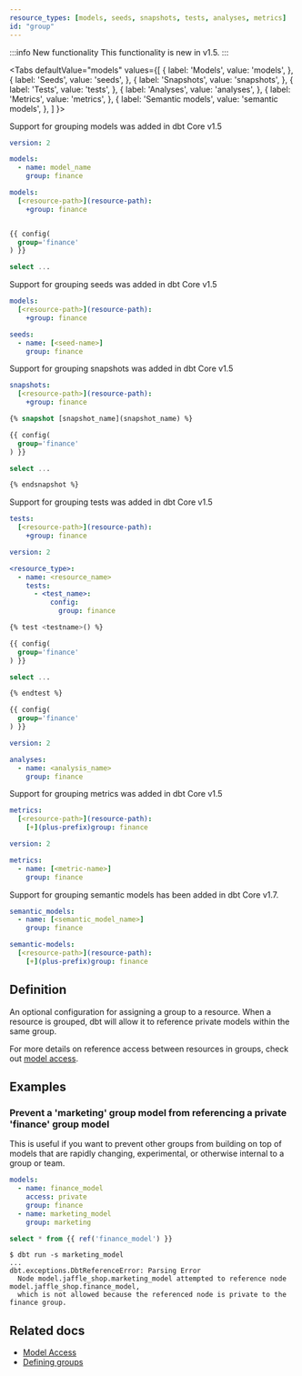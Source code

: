```yaml
---
resource_types: [models, seeds, snapshots, tests, analyses, metrics]
id: "group"
---
```


:::info New functionality
This functionality is new in v1.5.
:::

<Tabs
  defaultValue="models"
  values={[
    { label: 'Models', value: 'models', },
    { label: 'Seeds', value: 'seeds', },
    { label: 'Snapshots', value: 'snapshots', },
    { label: 'Tests', value: 'tests', },
    { label: 'Analyses', value: 'analyses', },
    { label: 'Metrics', value: 'metrics', },
    { label: 'Semantic models', value: 'semantic models', },
  ]
}>
<TabItem value="models">

<VersionBlock lastVersion="1.4">

Support for grouping models was added in dbt Core v1.5

</VersionBlock>

<VersionBlock firstVersion="1.5">

<File name='models/schema.yml'>

```yml
version: 2

models:
  - name: model_name
    group: finance
```

</File>

<File name='dbt_project.yml'>

```yml
models:
  [<resource-path>](resource-path):
    +group: finance
```


</File>

<File name='models/<modelname>.sql'>

```sql

{{ config(
  group='finance'
) }}

select ...

```

</File>

</VersionBlock>

</TabItem>

<TabItem value="seeds">

<VersionBlock lastVersion="1.4">

Support for grouping seeds was added in dbt Core v1.5

</VersionBlock>

<VersionBlock firstVersion="1.5">

<File name='dbt_project.yml'>

```yml
models:
  [<resource-path>](resource-path):
    +group: finance
```

</File>

<File name='seeds/properties.yml'>

```yml
seeds:
  - name: [<seed-name>]
    group: finance
```

</File>

</VersionBlock>


</TabItem>

<TabItem value="snapshots">

<VersionBlock lastVersion="1.4">

Support for grouping snapshots was added in dbt Core v1.5

</VersionBlock>

<VersionBlock firstVersion="1.5">

<File name='dbt_project.yml'>

```yml
snapshots:
  [<resource-path>](resource-path):
    +group: finance
```

</File>

<File name='snapshots/<filename>.sql'>

```sql
{% snapshot [snapshot_name](snapshot_name) %}

{{ config(
  group='finance'
) }}

select ...

{% endsnapshot %}
```

</File>

</VersionBlock>


</TabItem>

<TabItem value="tests">

<VersionBlock lastVersion="1.4">

Support for grouping tests was added in dbt Core v1.5

</VersionBlock>

<VersionBlock firstVersion="1.5">

<File name='dbt_project.yml'>

```yml
tests:
  [<resource-path>](resource-path):
    +group: finance
```

</File>

<File name='tests/properties.yml'>

```yml
version: 2

<resource_type>:
  - name: <resource_name>
    tests:
      - <test_name>:
          config:
            group: finance
```

</File>

<File name='tests/<filename>.sql'>

```sql
{% test <testname>() %}

{{ config(
  group='finance'
) }}

select ...

{% endtest %}
```

</File>

<File name='tests/<filename>.sql'>


```sql
{{ config(
  group='finance'
) }}
```

</File>

</VersionBlock>

</TabItem>

<TabItem value="analyses">

<File name='analyses/<filename>.yml'>

```yml
version: 2

analyses:
  - name: <analysis_name>
    group: finance
```

</File>

</TabItem>


<TabItem value="metrics">

<VersionBlock lastVersion="1.4">

Support for grouping metrics was added in dbt Core v1.5

</VersionBlock>

<VersionBlock firstVersion="1.5">

<File name='dbt_project.yml'>

```yaml
metrics:
  [<resource-path>](resource-path):
    [+](plus-prefix)group: finance
```

</File>

<File name='models/metrics.yml'>

```yaml
version: 2

metrics:
  - name: [<metric-name>]
    group: finance

```

</File>

</VersionBlock>

</TabItem>


<TabItem value="semantic models">

<VersionBlock lastVersion="1.6">

Support for grouping semantic models has been added in dbt Core v1.7.

</VersionBlock>

<VersionBlock firstVersion="1.7">

<File name='models/semantic_models.yml'>

```yaml
semantic_models:
  - name: [<semantic_model_name>]
    group: finance

```

</File>

<File name='dbt_project.yml'>

```yaml
semantic-models:
  [<resource-path>](resource-path):
    [+](plus-prefix)group: finance
```

</File>

</VersionBlock>

</TabItem>

</Tabs>

## Definition
An optional configuration for assigning a group to a resource. When a resource is grouped, dbt will allow it to reference private models within the same group.

For more details on reference access between resources in groups, check out [model access](/docs/collaborate/govern/model-access#groups).

## Examples
### Prevent a 'marketing' group model from referencing a private 'finance' group model
This is useful if you want to prevent other groups from building on top of models that are rapidly changing, experimental, or otherwise internal to a group or team. 

<File name='models/schema.yml'>

```yml
models:
  - name: finance_model
    access: private
    group: finance
  - name: marketing_model
    group: marketing
```
</File>

<File name='models/marketing_model.sql'>

```sql
select * from {{ ref('finance_model') }}
```
</File>

```shell
$ dbt run -s marketing_model
...
dbt.exceptions.DbtReferenceError: Parsing Error
  Node model.jaffle_shop.marketing_model attempted to reference node model.jaffle_shop.finance_model, 
  which is not allowed because the referenced node is private to the finance group.
```

## Related docs

* [Model Access](/docs/collaborate/govern/model-access#groups)
* [Defining groups](/docs/build/groups)
